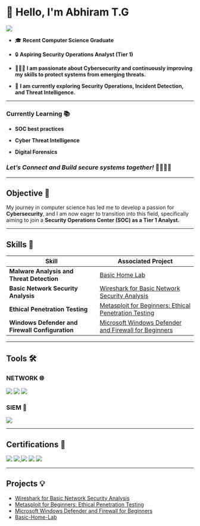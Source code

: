 # 👋 Hello, I'm Abhiram T.G

<a href="https://www.linkedin.com/in/tgabhiram"><img src="https://img.shields.io/badge/-LinkedIn-0072b1?&style=for-the-badge&logo=linkedin&logoColor=white" /></a>


- 🎓 **Recent Computer Science Graduate**  

- 🔒 **Aspiring Security Operations Analyst (Tier 1)**

- 🧑🏻‍💻 **I am passionate about Cybersecurity and continuously improving my skills to protect systems from emerging threats.**

- 🚀 **I am currently exploring Security Operations, Incident Detection, and Threat Intelligence.**

---

### Currently Learning 📚 
  
- **SOC best practices**

- **Cyber Threat Intelligence**

- **Digital Forensics**

### ***Let’s Connect and Build secure systems together!*** 🫱🏽‍🫲🏾 ###

---

## Objective 🎯

My journey in computer science has led me to develop a passion for **Cybersecurity**, and I am now eager to transition into this field, specifically aiming to join a **Security Operations Center (SOC) as a Tier 1 Analyst.**

---

## Skills 🧩

| Skill                                         | Associated Project         |
|-----------------------------------------------|----------------------------|
| **Malware Analysis and Threat Detection**         |<a href="https://github.com/ABRM2002/BASIC-HOME-LAB">Basic Home Lab </a>|
| **Basic Network Security Analysis**               | <a href="https://github.com/ABRM2002/Basic-Network-Security-Analysis/tree/main">Wireshark for Basic Network Security Analysis </a>|
| **Ethical Penetration Testing**                   | <a href="https://github.com/ABRM2002/Metasploit-for-Beginners-Ethical-Penetration-Testing/tree/main"> Metasploit for Beginners: Ethical Penetration Testing  </a>|
| **Windows Defender and Firewall Configuration**   | <a href="https://github.com/ABRM2002/Microsoft-Windows-Defender-and-Firewall-for-Beginners/tree/main">Microsoft Windows Defender and Firewall for Beginners</a>|


---

## Tools 🛠️

### NETWORK 🌐 
<div>
    <img src="https://img.shields.io/badge/-Wireshark-1679A7?&style=for-the-badge&logo=Wireshark&logoColor=white" />
    <img src="https://img.shields.io/badge/-Metasploit-1679A7?&style=for-the-badge&logo=Metasploit&logoColor=white" />
    <img src="https://img.shields.io/badge/-Nmap-4682B4?&style=for-the-badge&logo=nmap&logoColor=white" />
</div>



### SIEM 🔎
<div>
    
  <img src="https://img.shields.io/badge/-Splunk-000000?&style=for-the-badge&logo=Splunk&logoColor=white" />
    
</div>


---

## Certifications 💼

<div>

<a href="https://coursera.org/verify/professional-cert/PFPA88PP4ZT4" target="_blank">
<img src="https://img.shields.io/badge/Google%20Cybersecurity%20Professional%20Certificate-%20Google-007ACC?style=for-the-badge&logo=Google&logoColor=white" /></a>
<a href="https://verify.comptia.org/" target="_blank">
<img src="https://img.shields.io/badge/-Security%2B-FF0000?&style=for-the-badge&logo=CompTIA&logoColor=white" />
<a href="https://arcx.io/verify-certificate?id=7646d5a1becc4c4221c97a324404cb9e1ce9bce9&k=f34f23b1fe7844f999acd71577c64c55" target="_blank">
<img src="https://img.shields.io/badge/Cyber%20Threat%20Intelligence%20101-ArcX-007ACC?style=for-the-badge&logo=arcX&logoColor=white" /></a>
<img src="https://img.shields.io/badge/Endpoint%20Detection%20and%20Response%20Foundation-%20Qualys-A50000?style=for-the-badge&logo=Qualys&logoColor=white" />
<img src="https://img.shields.io/badge/Vulnerability%20Management%20Foundation-%20Qualys-A50000?style=for-the-badge&logo=Qualys&logoColor=white" />

</div>

---

## Projects 💡
- <a href="https://github.com/ABRM2002/Basic-Network-Security-Analysis/tree/main"> Wireshark for Basic Network Security Analysis </a>
- <a href="https://github.com/ABRM2002/Metasploit-for-Beginners-Ethical-Penetration-Testing/tree/main"> Metasploit for Beginners: Ethical Penetration Testing  </a>
- <a href="https://github.com/ABRM2002/Microsoft-Windows-Defender-and-Firewall-for-Beginners/tree/main"> Microsoft Windows Defender and Firewall for Beginners </a>
- <a href="https://github.com/ABRM2002/BASIC-HOME-LAB/tree/main"> Basic-Home-Lab </a>
